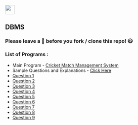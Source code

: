 <img src="https://img.shields.io/github/repo-size/DeepthiTabithaBennet/DBMS?color=blue&style=for-the-badge" height="30">

## DBMS

### Please leave a 🌟 before you fork / clone this repo! 😃

### List of Programs :
* Main Program - [Cricket Match Management System](https://github.com/DeepthiTabithaBennet/DBMS/blob/main/CricketMatches.txt)
* Sample Questions and Explanations - [Click Here](https://github.com/DeepthiTabithaBennet/DBMS/blob/main/DBMS_SampleQuestions.pdf)
* [Question 1](https://github.com/DeepthiTabithaBennet/DBMS/blob/main/Question_1.txt)
* [Question 2](https://github.com/DeepthiTabithaBennet/DBMS/blob/main/Question_2.txt)
* [Question 3](https://github.com/DeepthiTabithaBennet/DBMS/blob/main/Question_3.txt)
* [Question 4](https://github.com/DeepthiTabithaBennet/DBMS/blob/main/Question_4.txt)
* [Question 5](https://github.com/DeepthiTabithaBennet/DBMS/blob/main/Question_5.txt)
* [Question 6](https://github.com/DeepthiTabithaBennet/DBMS/blob/main/Question_6.txt)
* [Question 7](https://github.com/DeepthiTabithaBennet/DBMS/blob/main/Question_7.txt)
* [Question 8](https://github.com/DeepthiTabithaBennet/DBMS/blob/main/Question_8.txt)
* [Question 9](https://github.com/DeepthiTabithaBennet/DBMS/blob/main/Question_9.txt)
